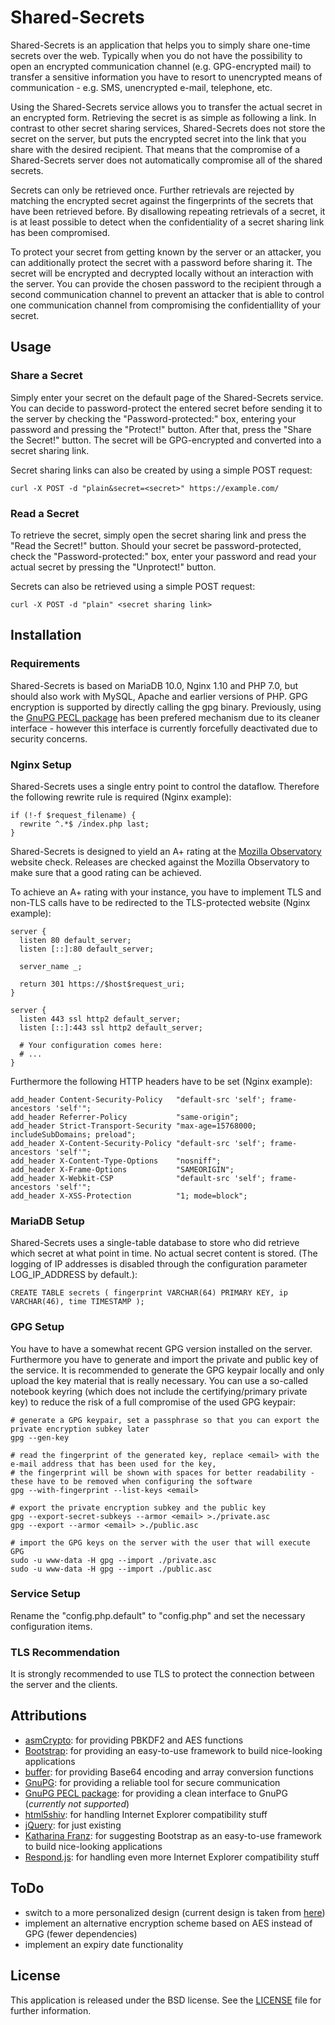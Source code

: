 # Shared-Secrets

Shared-Secrets is an application that helps you to simply share one-time secrets over the web. Typically when you do not have the possibility to open an encrypted communication channel (e.g. GPG-encrypted mail) to transfer a sensitive information you have to resort to unencrypted means of communication - e.g. SMS, unencrypted e-mail, telephone, etc.

Using the Shared-Secrets service allows you to transfer the actual secret in an encrypted form. Retrieving the secret is as simple as following a link. In contrast to other secret sharing services, Shared-Secrets does not store the secret on the server, but puts the encrypted secret into the link that you share with the desired recipient. That means that the compromise of a Shared-Secrets server does not automatically compromise all of the shared secrets.

Secrets can only be retrieved once. Further retrievals are rejected by matching the encrypted secret against the fingerprints of the secrets that have been retrieved before. By disallowing repeating retrievals of a secret, it is at least possible to detect when the confidentiality of a secret sharing link has been compromised.

To protect your secret from getting known by the server or an attacker, you can additionally protect the secret with a password before sharing it. The secret will be encrypted and decrypted locally without an interaction with the server. You can provide the chosen password to the recipient through a second communication channel to prevent an attacker that is able to control one communication channel from compromising the confidentiallity of your secret.

## Usage

### Share a Secret

Simply enter your secret on the default page of the Shared-Secrets service. You can decide to password-protect the entered secret before sending it to the server by checking the "Password-protected:" box, entering your password and pressing the "Protect!" button. After that, press the "Share the Secret!" button. The secret will be GPG-encrypted and converted into a secret sharing link.

Secret sharing links can also be created by using a simple POST request:
```
curl -X POST -d "plain&secret=<secret>" https://example.com/
```

### Read a Secret

To retrieve the secret, simply open the secret sharing link and press the "Read the Secret!" button. Should your secret be password-protected, check the "Password-protected:" box, enter your password and read your actual secret by pressing the "Unprotect!" button.

Secrets can also be retrieved using a simple POST request:

```
curl -X POST -d "plain" <secret sharing link>
```

## Installation

### Requirements

Shared-Secrets is based on MariaDB 10.0, Nginx 1.10 and PHP 7.0, but should also work with MySQL, Apache and earlier versions of PHP. GPG encryption is supported by directly calling the gpg binary. Previously, using the [GnuPG PECL package](https://pecl.php.net/package/gnupg) has been prefered mechanism due to its cleaner interface - however this interface is currently forcefully deactivated due to security concerns.

### Nginx Setup

Shared-Secrets uses a single entry point to control the dataflow. Therefore the following rewrite rule is required (Nginx example):
```
if (!-f $request_filename) {
  rewrite ^.*$ /index.php last;
}
```

Shared-Secrets is designed to yield an A+ rating at the [Mozilla Observatory](https://observatory.mozilla.org) website check. Releases are checked against the Mozilla Observatory to make sure that a good rating can be achieved.

To achieve an A+ rating with your instance, you have to implement TLS and non-TLS calls have to be redirected to the TLS-protected website (Nginx example):
```
server {
  listen 80 default_server;
  listen [::]:80 default_server;

  server_name _;

  return 301 https://$host$request_uri;
}

server {
  listen 443 ssl http2 default_server;
  listen [::]:443 ssl http2 default_server;

  # Your configuration comes here:
  # ...
}
```

Furthermore the following HTTP headers have to be set (Nginx example):
```
add_header Content-Security-Policy   "default-src 'self'; frame-ancestors 'self'";
add_header Referrer-Policy           "same-origin";
add_header Strict-Transport-Security "max-age=15768000; includeSubDomains; preload";
add_header X-Content-Security-Policy "default-src 'self'; frame-ancestors 'self'";
add_header X-Content-Type-Options    "nosniff";
add_header X-Frame-Options           "SAMEORIGIN";
add_header X-Webkit-CSP              "default-src 'self'; frame-ancestors 'self'";
add_header X-XSS-Protection          "1; mode=block";
```

### MariaDB Setup

Shared-Secrets uses a single-table database to store who did retrieve which secret at what point in time. No actual secret content is stored. (The logging of IP addresses is disabled through the configuration parameter LOG_IP_ADDRESS by default.):
```
CREATE TABLE secrets ( fingerprint VARCHAR(64) PRIMARY KEY, ip VARCHAR(46), time TIMESTAMP );
```

### GPG Setup

You have to have a somewhat recent GPG version installed on the server. Furthermore you have to generate and import the private and public key of the service. It is recommended to generate the GPG keypair locally and only upload the key material that is really necessary. You can use a so-called notebook keyring (which does not include the certifying/primary private key) to reduce the risk of a full compromise of the used GPG keypair:
```
# generate a GPG keypair, set a passphrase so that you can export the private encryption subkey later
gpg --gen-key

# read the fingerprint of the generated key, replace <email> with the e-mail address that has been used for the key,
# the fingerprint will be shown with spaces for better readability - these have to be removed when configuring the software
gpg --with-fingerprint --list-keys <email>

# export the private encryption subkey and the public key
gpg --export-secret-subkeys --armor <email> >./private.asc
gpg --export --armor <email> >./public.asc

# import the GPG keys on the server with the user that will execute GPG
sudo -u www-data -H gpg --import ./private.asc
sudo -u www-data -H gpg --import ./public.asc
```

### Service Setup

Rename the "config.php.default" to "config.php" and set the necessary configuration items.

### TLS Recommendation

It is strongly recommended to use TLS to protect the connection between the server and the clients.

## Attributions

* [asmCrypto](https://github.com/vibornoff/asmcrypto.js): for providing PBKDF2 and AES functions 
* [Bootstrap](https://getbootstrap.com): for providing an easy-to-use framework to build nice-looking applications
* [buffer](https://github.com/feross/buffer): for providing Base64 encoding and array conversion functions
* [GnuPG](https://www.gnupg.org): for providing a reliable tool for secure communication
* [GnuPG PECL package](https://pecl.php.net/package/gnupg): for providing a clean interface to GnuPG (*currently not supported*)
* [html5shiv](https://github.com/aFarkas/html5shiv): for handling Internet Explorer compatibility stuff
* [jQuery](https://jquery.com): for just existing
* [Katharina Franz](https://www.katharinafranz.com): for suggesting Bootstrap as an easy-to-use framework to build nice-looking applications
* [Respond.js](https://github.com/scottjehl/Respond): for handling even more Internet Explorer compatibility stuff

## ToDo

* switch to a more personalized design (current design is taken from [here](https://github.com/twbs/bootstrap/tree/master/docs/examples/starter-template))
* implement an alternative encryption scheme based on AES instead of GPG (fewer dependencies)
* implement an expiry date functionality

## License

This application is released under the BSD license. See the [LICENSE](LICENSE) file for further information.
